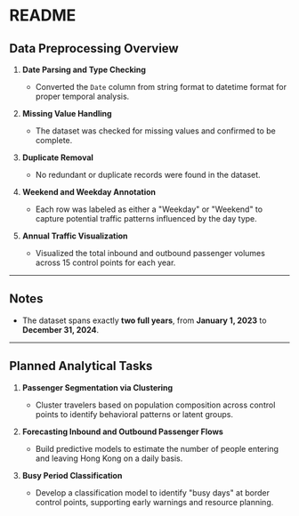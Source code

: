 # README

## **Data Preprocessing Overview**

1. **Date Parsing and Type Checking**  
   - Converted the `Date` column from string format to datetime format for proper temporal analysis.

2. **Missing Value Handling**  
   - The dataset was checked for missing values and confirmed to be complete.

3. **Duplicate Removal**  
   - No redundant or duplicate records were found in the dataset.

4. **Weekend and Weekday Annotation**  
   - Each row was labeled as either a "Weekday" or "Weekend" to capture potential traffic patterns influenced by the day type.

5. **Annual Traffic Visualization**  
   - Visualized the total inbound and outbound passenger volumes across 15 control points for each year.

---

## **Notes**

- The dataset spans exactly **two full years**, from **January 1, 2023** to **December 31, 2024**.

---

## **Planned Analytical Tasks**

1. **Passenger Segmentation via Clustering**  
   - Cluster travelers based on population composition across control points to identify behavioral patterns or latent groups.

2. **Forecasting Inbound and Outbound Passenger Flows**  
   - Build predictive models to estimate the number of people entering and leaving Hong Kong on a daily basis.

3. **Busy Period Classification**  
   - Develop a classification model to identify "busy days" at border control points, supporting early warnings and resource planning.